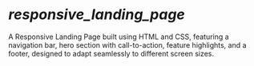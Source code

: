 # _responsive_landing_page_
A Responsive Landing Page built using HTML and CSS, featuring a navigation bar, hero section with call-to-action, feature highlights, and a footer, designed to adapt seamlessly to different screen sizes.
